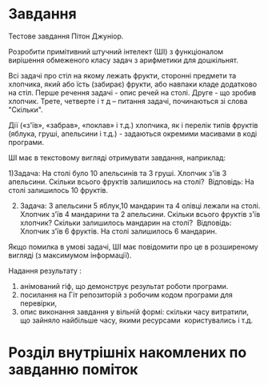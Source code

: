 

# Завдання 
Тестове завдання Пітон Джуніор.

Розробити примітивний штучний інтелект (ШІ) з функціоналом вирішення обмеженого класу задач з арифметики для дошкільнят.

Всі задачі про стіл на якому лежать фрукти, сторонні предмети та хлопчика, який або їсть (забирає) фрукти, або навпаки кладе додатково на стіл.
Перше речення задачі - опис речей на столі. 
Друге - що зробив хлопчик. 
Трете, четверте і т д – питання задачі, починаються зі слова "Скільки".

Дії («з'їв», «забрав», «поклав» і т.д.) хлопчика, як і перелік типів фруктів (яблука, груші, апельсини і т.д.) - задаються окремими масивами в коді програми.

ШІ має в текстовому вигляді отримувати завдання, наприклад:  

1)Задача: На столі було 10 апельсинів та 3 груші. Хлопчик з'їв 3 апельсини. Скільки всього фруктів залишилось на столі? 
Відповідь: На столі залишилось 10 фруктів.

2) Задача: 3 апельсини 5 яблук,10 мандарин та 4 олівці лежали на столі. Хлопчик з'їв 4 мандарини та 2 апельсини. Скільки всього фруктів з'їв хлопчик? Скільки залишилось мандарин на столі? 
Відповідь: Хлопчик з'їв 6 фруктів. На столі залишилось 6 мандарин.



Якщо помилка в умові задачі, ШІ має повідомити про це в розширеному вигляді (з максимумом інформації).



Надання результату :
1) анімований гіф, що демонструє результат роботи програми.
2) посилання на Гіт репозиторій з робочим кодом програми для перевірки, 
3) опис виконання завдання у вільній формі: скільки часу витратили, що зайняло найбільше часу, якими ресурсами  користувались і т.д.

# Розділ внутрішніх накомлених по завданню поміток 